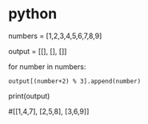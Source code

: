 # python
numbers = [1,2,3,4,5,6,7,8,9]

output = [[], [], []]


for number in numbers:

    output[(number+2) % 3].append(number)


print(output)


#[[1,4,7], [2,5,8], [3,6,9]]
